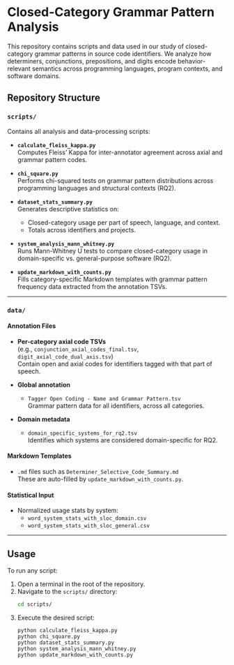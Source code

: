 # Closed-Category Grammar Pattern Analysis

This repository contains scripts and data used in our study of closed-category grammar patterns in source code identifiers. We analyze how determiners, conjunctions, prepositions, and digits encode behavior-relevant semantics across programming languages, program contexts, and software domains.

## Repository Structure

### `scripts/`

Contains all analysis and data-processing scripts:

- **`calculate_fleiss_kappa.py`**  
  Computes Fleiss’ Kappa for inter-annotator agreement across axial and grammar pattern codes.

- **`chi_square.py`**  
  Performs chi-squared tests on grammar pattern distributions across programming languages and structural contexts (RQ2).

- **`dataset_stats_summary.py`**  
  Generates descriptive statistics on:
  - Closed-category usage per part of speech, language, and context.
  - Totals across identifiers and projects.

- **`system_analysis_mann_whitney.py`**  
  Runs Mann-Whitney U tests to compare closed-category usage in domain-specific vs. general-purpose software (RQ2).

- **`update_markdown_with_counts.py`**  
  Fills category-specific Markdown templates with grammar pattern frequency data extracted from the annotation TSVs.

---

### `data/`

#### Annotation Files
- **Per-category axial code TSVs**  
  (e.g., `conjunction_axial_codes_final.tsv`, `digit_axial_code_dual_axis.tsv`)  
  Contain open and axial codes for identifiers tagged with that part of speech.

- **Global annotation**  
  - `Tagger Open Coding - Name and Grammar Pattern.tsv`  
    Grammar pattern data for all identifiers, across all categories.

- **Domain metadata**  
  - `domain_specific_systems_for_rq2.tsv`  
    Identifies which systems are considered domain-specific for RQ2.

#### Markdown Templates
- `.md` files such as `Determiner_Selective_Code_Summary.md`  
  These are auto-filled by `update_markdown_with_counts.py`.

#### Statistical Input
- Normalized usage stats by system:
  - `word_system_stats_with_sloc_domain.csv`
  - `word_system_stats_with_sloc_general.csv`

---

## Usage

To run any script:

1. Open a terminal in the root of the repository.
2. Navigate to the `scripts/` directory:
   ```bash
   cd scripts/
   ```
3. Execute the desired script:
    ```
    python calculate_fleiss_kappa.py
    python chi_square.py
    python dataset_stats_summary.py
    python system_analysis_mann_whitney.py
    python update_markdown_with_counts.py
    ```
